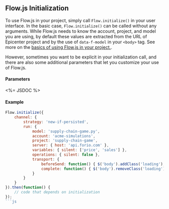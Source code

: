 ## Flow.js Initialization

To use Flow.js in your project, simply call `Flow.initialize()` in your user interface. In the basic case, `Flow.initialize()` can be called without any arguments. While Flow.js needs to know the account, project, and model you are using, by default these values are extracted from the URL of Epicenter project and by the use of `data-f-model` in your `<body>` tag. See more on the [basics of using Flow.js in your project.](../../#using_in_project).

However, sometimes you want to be explicit in your initialization call, and there are also some additional parameters that let you customize your use of Flow.js.

#### Parameters

<%= JSDOC %>

#### Example
```js
Flow.initialize({
    channel: {
        strategy: 'new-if-persisted',
        run: {
            model: 'supply-chain-game.py',
            account: 'acme-simulations',
            project: 'supply-chain-game',
            server: { host: 'api.forio.com' },
            variables: { silent: ['price', 'sales'] },
            operations: { silent: false },
            transport: {
                beforeSend: function() { $('body').addClass('loading'); },
                complete: function() { $('body').removeClass('loading'); }
            }
        }
    }
}).then(function() {
    // code that depends on initialization
});
```js

